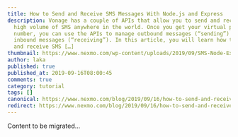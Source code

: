 ```yaml
---
title: How to Send and Receive SMS Messages With Node.js and Express
description: Vonage has a couple of APIs that allow you to send and receive a
  high volume of SMS anywhere in the world. Once you get your virtual phone
  number, you can use the APIs to manage outbound messages (“sending”) and
  inbound messages (“receiving”). In this article, you will learn how to send
  and receive SMS […]
thumbnail: https://www.nexmo.com/wp-content/uploads/2019/09/SMS-Node-Express_1200x600.jpg
author: laka
published: true
published_at: 2019-09-16T08:00:45
comments: true
category: tutorial
tags: []
canonical: https://www.nexmo.com/blog/2019/09/16/how-to-send-and-receive-sms-messages-with-node-js-and-express-dr
redirect: https://www.nexmo.com/blog/2019/09/16/how-to-send-and-receive-sms-messages-with-node-js-and-express-dr
---
```

Content to be migrated...